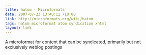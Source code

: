 ```yaml
---
title: hatom - Microformats
date: 2007-07-23 13:40:11 +10:00
link: http://microformats.org/wiki/hatom
tags: hatom microformat atom syndication xhtml
layout: link
---
```

A microformat for content that can be syndicated, primarily but not exclusively weblog postings
